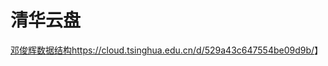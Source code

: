# 清华云盘
[邓俊辉数据结构https://cloud.tsinghua.edu.cn/d/529a43c647554be09d9b/](https://cloud.tsinghua.edu.cn/d/529a43c647554be09d9b/)】